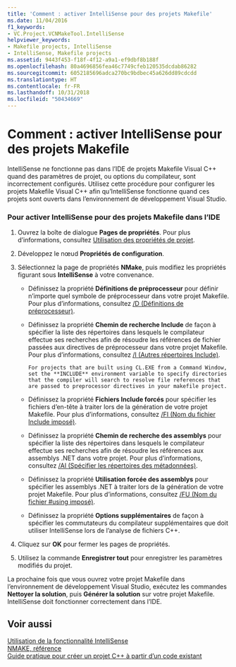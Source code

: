 ```yaml
---
title: 'Comment : activer IntelliSense pour des projets Makefile'
ms.date: 11/04/2016
f1_keywords:
- VC.Project.VCNMakeTool.IntelliSense
helpviewer_keywords:
- Makefile projects, IntelliSense
- IntelliSense, Makefile projects
ms.assetid: 9443f453-f18f-4f12-a9a1-ef9dbf8b188f
ms.openlocfilehash: 80a4696856fea46c7749cfeb120535dcdab86282
ms.sourcegitcommit: 6052185696adca270bc9bdbec45a626dd89cdcdd
ms.translationtype: HT
ms.contentlocale: fr-FR
ms.lasthandoff: 10/31/2018
ms.locfileid: "50434669"
---
```

# <a name="how-to-enable-intellisense-for-makefile-projects"></a>Comment : activer IntelliSense pour des projets Makefile

IntelliSense ne fonctionne pas dans l’IDE de projets Makefile Visual C++ quand des paramètres de projet, ou options du compilateur, sont incorrectement configurés. Utilisez cette procédure pour configurer les projets Makefile Visual C++ afin qu’IntelliSense fonctionne quand ces projets sont ouverts dans l’environnement de développement Visual Studio.

### <a name="to-enable-intellisense-for-makefile-projects-in-the-ide"></a>Pour activer IntelliSense pour des projets Makefile dans l’IDE

1. Ouvrez la boîte de dialogue **Pages de propriétés**. Pour plus d’informations, consultez [Utilisation des propriétés de projet](../ide/working-with-project-properties.md).

1. Développez le nœud **Propriétés de configuration**.

1. Sélectionnez la page de propriétés **NMake**, puis modifiez les propriétés figurant sous **IntelliSense** à votre convenance.

   - Définissez la propriété **Définitions de préprocesseur** pour définir n’importe quel symbole de préprocesseur dans votre projet Makefile. Pour plus d’informations, consultez [/D (Définitions de préprocesseur)](../build/reference/d-preprocessor-definitions.md).

   - Définissez la propriété **Chemin de recherche Include** de façon à spécifier la liste des répertoires dans lesquels le compilateur effectue ses recherches afin de résoudre les références de fichier passées aux directives de préprocesseur dans votre projet Makefile. Pour plus d’informations, consultez [/I (Autres répertoires Include)](../build/reference/i-additional-include-directories.md).

         For projects that are built using CL.EXE from a Command Window, set the **INCLUDE** environment variable to specify directories that the compiler will search to resolve file references that are passed to preprocessor directives in your makefile project.

   - Définissez la propriété **Fichiers Include forcés** pour spécifier les fichiers d’en-tête à traiter lors de la génération de votre projet Makefile. Pour plus d’informations, consultez [/FI (Nom du fichier Include imposé)](../build/reference/fi-name-forced-include-file.md).

   - Définissez la propriété **Chemin de recherche des assemblys** pour spécifier la liste des répertoires dans lesquels le compilateur effectue ses recherches afin de résoudre les références aux assemblys .NET dans votre projet. Pour plus d’informations, consultez [/AI (Spécifier les répertoires des métadonnées)](../build/reference/ai-specify-metadata-directories.md).

   - Définissez la propriété **Utilisation forcée des assemblys** pour spécifier les assemblys .NET à traiter lors de la génération de votre projet Makefile. Pour plus d’informations, consultez [/FU (Nom du fichier #using imposé)](../build/reference/fu-name-forced-hash-using-file.md).

   - Définissez la propriété **Options supplémentaires** de façon à spécifier les commutateurs du compilateur supplémentaires que doit utiliser IntelliSense lors de l’analyse de fichiers C++.

1. Cliquez sur **OK** pour fermer les pages de propriétés.

1. Utilisez la commande **Enregistrer tout** pour enregistrer les paramètres modifiés du projet.

La prochaine fois que vous ouvrez votre projet Makefile dans l’environnement de développement Visual Studio, exécutez les commandes **Nettoyer la solution**, puis **Générer la solution** sur votre projet Makefile. IntelliSense doit fonctionner correctement dans l’IDE.

## <a name="see-also"></a>Voir aussi

[Utilisation de la fonctionnalité IntelliSense](/visualstudio/ide/using-intellisense)<br>
[NMAKE, référence](../build/nmake-reference.md)<br>
[Guide pratique pour créer un projet C++ à partir d’un code existant](../ide/how-to-create-a-cpp-project-from-existing-code.md)